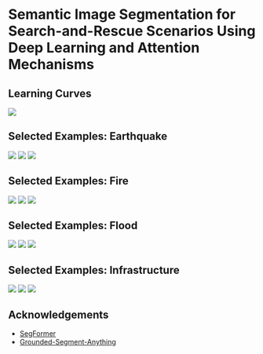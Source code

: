 # Semantic Image Segmentation for Search-and-Rescue Scenarios Using Deep Learning and Attention Mechanisms

## Learning Curves

<img src="examples/learning-curves.png">

## Selected Examples: Earthquake

<img src="examples/earthquake-1.png">
<img src="examples/earthquake-2.png">
<img src="examples/earthquake-3.png">

## Selected Examples: Fire

<img src="examples/fire-1.png">
<img src="examples/fire-2.png">
<img src="examples/fire-3.png">

## Selected Examples: Flood

<img src="examples/flood-1.png">
<img src="examples/flood-2.png">
<img src="examples/flood-3.png">

## Selected Examples: Infrastructure

<img src="examples/infrastructure-1.png">
<img src="examples/infrastructure-2.png">
<img src="examples/infrastructure-3.png">

## Acknowledgements

- [SegFormer](https://github.com/NVlabs/SegFormer)
- [Grounded-Segment-Anything](https://github.com/IDEA-Research/Grounded-Segment-Anything)
